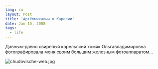 ```yaml
---
lang: ru
layout: Post
title: 'Артёммихалыч в Карелии'
date: Jan 15, 2008
tags:
  - life
---
```


Давным-давно свирепый карельский хомяк Ольгавладимировна фотографировала меня своим большим железным фотоаппаратом…

![chudovische-web.jpg](upload://chudovische-web.jpg)
